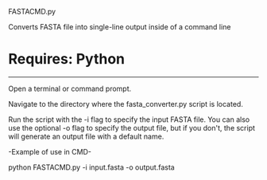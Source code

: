 FASTACMD.py 

Converts FASTA file into single-line output inside of a command line

# Requires: Python
--------------------------------------------------

Open a terminal or command prompt.

Navigate to the directory where the fasta_converter.py script is located. 

Run the script with the -i flag to specify the input FASTA file. You can also use the optional -o flag to specify the output file, but if you don't, the script will generate an output file with a default name.


-Example of use in CMD-

python FASTACMD.py -i input.fasta -o output.fasta
